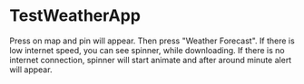 # TestWeatherApp

Press on map and pin will appear. Then press "Weather Forecast".
If there is low internet speed, you can see spinner, while downloading. If there is no internet connection, spinner will start animate and after around minute alert will appear.

